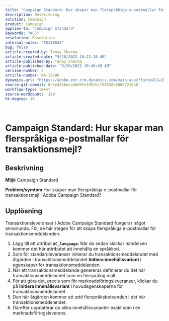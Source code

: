 ```yaml
---
title: "Campaign Standard: Hur skapar man flerspråkiga e-postmallar för transaktionsmejl?"
description: Beskrivning
solution: Campaign
product: Campaign
applies-to: "Campaign Standard"
keywords: "KCS"
resolution: Resolution
internal-notes: "TK128653"
bug: false
article-created-by: Tanay Sharma .
article-created-date: "9/20/2022 10:22:10 AM"
article-published-by: Tanay Sharma .
article-published-date: "9/20/2022 10:40:49 AM"
version-number: 3
article-number: KA-15206
dynamics-url: "https://adobe-ent.crm.dynamics.com/main.aspx?forceUCI=1&pagetype=entityrecord&etn=knowledgearticle&id=da09ec12-ce38-ed11-9db1-002248086735"
source-git-commit: 0c3e421beca46d9fe1952b1f98538a50697216a0
workflow-type: tm+mt
source-wordcount: '159'
ht-degree: 1%

---
```


# Campaign Standard: Hur skapar man flerspråkiga e-postmallar för transaktionsmejl?

## Beskrivning

<b>Miljö</b>
Campaign Standard


<b>Problem/symtom</b>
Hur skapar man flerspråkiga e-postmallar för transaktionsmejl i Adobe Campaign Standard?


## Upplösning




Transaktionsleveranser i Adobe Campaign Standard fungerar något annorlunda. Följ de här stegen för att skapa flerspråkiga e-postmallar för transaktionsmeddelanden.



1. Lägg till ett attribut <b>`AC_language`. </b>När du sedan skickar händelsen kommer det här attributet att innehålla en språkkod.
2. Som för standardleveranser initierar du transaktionsmeddelandet med åtgärden i transaktionsmeddelandet <b>Initiera innehållsvariant </b>i egenskaper för transaktionsmeddelanden.
3. När ett transaktionsmeddelande genereras definierar du det här transaktionsmeddelandet som en flerspråkig mall.
4. För att göra det, precis som för marknadsföringsleveranser, klickar du på <b>Initiera innehållsvariant</b> i huvudegenskaperna för transaktionsmeddelandet.
5. Den här åtgärden kommer att *add* flerspråksbeteenden i det här transaktionsmeddelandet.
6. Därefter uppdaterar du olika innehållsvarianter exakt som i en marknadsföringsleverans.

